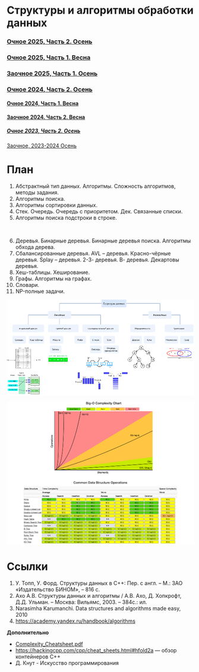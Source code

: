 # Структуры и алгоритмы обработки данных

### [Очное 2025, Часть 2. Осень](current_plans/2025/2025_part_2.md)
### [Очное 2025, Часть 1. Весна](current_plans/2025/2025_part_1.md)

### [Заочное 2025, Часть 1. Осень](current_plans/2025_dist_part1.md)
### [Очное 2024, Часть 2. Осень](current_plans/2024/2024_part_2.md)
#### [Очное 2024, Часть 1. Весна](current_plans/2024/2024_part_1.md)

#### [Заочное 2024. Часть 2. Весна](https://github.com/ivtipm/Data-structures-and-algorithms/blob/main/current_plans/2024/2024_dist_part2.md)
##### [Очное 2023, Часть 2. Осень](current_plans/2023/2023_fall.md)
[Заочное, 2023-2024 Осень](current_plans/2023/readme.md)


# План
1. Абстрактный тип данных. Алгоритмы. Сложность алгоритмов, методы задания.
2. Алгоритмы поиска.
3. Алгоритмы сортировки данных.
4. Стек. Очередь. Очередь с приоритетом. Дек. Связанные списки.
5. Алгоритмы поиска подстроки в строке.
<br>

6. Деревья. Бинарные деревья. Бинарные деревья поиска. Алгоритмы обхода дерева.
7. Сбалансированные деревья. AVL – деревья. Красно-чёрные деревья. Splay – деревья. 2-3- деревья. В- деревья. Декартовы деревья.
8. Хеш-таблицы. Хеширование.
9. Графы. Алгоритмы на графах.
10. Словари.
11. NP-полные задачи.

![](DataStructures.drawio.png)

![](bigO_data_structures.png)

# Ссылки
1. У. Топп, У. Форд. Структуры данных в С++: Пер. с англ. – М.: ЗАО «Издательство БИНОМ», – 816 с.
2. Ахо А.В. Структуры данных и алгоритмы / А.В. Ахо, Д. Хопкрофт, Д.Д. Ульман. – Москва: Вильямс, 2003. – 384с.: ил.
3. Narasimha Karumanchi. Data structures and algorithms made easy, 2010
4. https://academy.yandex.ru/handbook/algorithms


**Дополнительно**
- [Complexity_Cheatsheet.pdf](https://static1.squarespace.com/static/52b30f7ae4b067ba989438d4/t/5a7bb70724a69414063b96f4/1518057223974/Complexity+Cheatsheet.pdf)
- https://hackingcpp.com/cpp/cheat_sheets.html#hfold2a — обзор контейнеров C++
- Д. Кнут -  Искусство программирования
